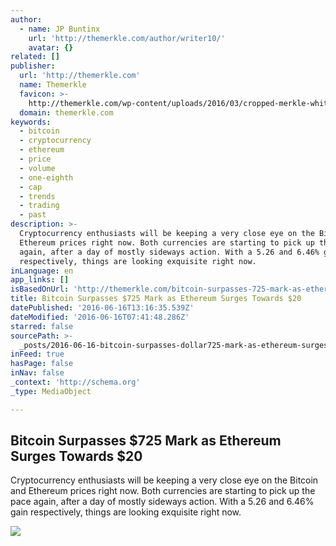 ```yaml
---
author:
  - name: JP Buntinx
    url: 'http://themerkle.com/author/writer10/'
    avatar: {}
related: []
publisher:
  url: 'http://themerkle.com'
  name: Themerkle
  favicon: >-
    http://themerkle.com/wp-content/uploads/2016/03/cropped-merkle-white-1-192x192.png
  domain: themerkle.com
keywords:
  - bitcoin
  - cryptocurrency
  - ethereum
  - price
  - volume
  - one-eighth
  - cap
  - trends
  - trading
  - past
description: >-
  Cryptocurrency enthusiasts will be keeping a very close eye on the Bitcoin and
  Ethereum prices right now. Both currencies are starting to pick up the pace
  again, after a day of mostly sideways action. With a 5.26 and 6.46% gain
  respectively, things are looking exquisite right now.
inLanguage: en
app_links: []
isBasedOnUrl: 'http://themerkle.com/bitcoin-surpasses-725-mark-as-ethereum-surges-towards-20/'
title: Bitcoin Surpasses $725 Mark as Ethereum Surges Towards $20
datePublished: '2016-06-16T13:16:35.539Z'
dateModified: '2016-06-16T07:41:48.286Z'
starred: false
sourcePath: >-
  _posts/2016-06-16-bitcoin-surpasses-dollar725-mark-as-ethereum-surges-towards-dollar20.md
inFeed: true
hasPage: false
inNav: false
_context: 'http://schema.org'
_type: MediaObject

---
```

<article style=""><h1>Bitcoin Surpasses $725 Mark as Ethereum Surges Towards $20</h1><p>Cryptocurrency enthusiasts will be keeping a very close eye on the Bitcoin and Ethereum prices right now. Both currencies are starting to pick up the pace again, after a day of mostly sideways action. With a 5.26 and 6.46% gain respectively, things are looking exquisite right now.</p><img src="http://themerkle.com/wp-content/uploads/2016/06/shutterstock_332817890.jpg" /></article>